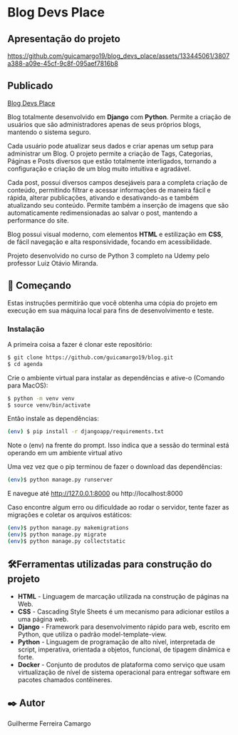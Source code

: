 # Blog Devs Place

## Apresentação do projeto

https://github.com/guicamargo19/blog_devs_place/assets/133445061/3807a388-a09e-45cf-9c8f-095aef7816b8

## Publicado

[Blog Devs Place](https://blog.gtatelie.com.br)

Blog totalmente desenvolvido em **Django** com **Python**. Permite a criação de usuários que são administradores
apenas de seus próprios blogs, mantendo o sistema seguro.

Cada usuário pode atualizar seus dados e criar apenas um setup para administrar um Blog. O projeto permite a
criação de Tags, Categorias, Páginas e Posts diversos que estão totalmente interligados, tornando a configuração e 
criação de um blog muito intuitiva e agradável.

Cada post, possui diversos campos desejáveis para a completa criação de conteúdo, permitindo filtrar e acessar informações
de maneira fácil e rápida, alterar publicações, ativando e desativando-as e também atualizando seu conteúdo. Permite também 
a inserção de imagens que são automaticamente redimensionadas ao salvar o post, mantendo a performance do site.

Blog possui visual moderno, com elementos **HTML** e estilização em **CSS**, de fácil navegação e alta responsividade, focando
em acessibilidade.

Projeto desenvolvido no curso de Python 3 completo na Udemy pelo professor Luiz Otávio Miranda.

## 🚀 Começando

Estas instruções permitirão que você obtenha uma cópia do projeto em execução em sua máquina local para fins de
desenvolvimento e teste.

### Instalação

A primeira coisa a fazer é clonar este repositório:

```sh
$ git clone https://github.com/guicamargo19/blog.git
$ cd agenda
```

Crie o ambiente virtual para instalar as dependências e ative-o (Comando para MacOS):

```sh
$ python -m venv venv
$ source venv/bin/activate
```

Então instale as dependências:

```sh
(env) $ pip install -r djangoapp/requirements.txt
```

Note o (env) na frente do prompt. Isso indica que a sessão do terminal está operando em um ambiente virtual ativo

Uma vez vez que o pip terminou de fazer o download das dependências:

```sh 
(env)$ python manage.py runserver
```

E navegue até http://127.0.0.1:8000 ou http://localhost:8000

Caso encontre algum erro ou dificuldade ao rodar o servidor, tente fazer as migrações e coletar os arquivos estáticos:

```sh 
(env)$ python manage.py makemigrations
(env)$ python manage.py migrate
(env)$ python manage.py collectstatic
```

## 🛠️Ferramentas utilizadas para construção do projeto

* **HTML** - Linguagem de marcação utilizada na construção de páginas na Web.
* **CSS** - Cascading Style Sheets é um mecanismo para adicionar estilos a uma página web.
* **Django** - Framework para desenvolvimento rápido para web, escrito em Python, que utiliza o padrão model-template-view.
* **Python** - Linguagem de programação de alto nível, interpretada de script, imperativa, orientada a objetos, funcional, de tipagem dinâmica e forte.
* **Docker** - Conjunto de produtos de plataforma como serviço que usam virtualização de nível de sistema operacional para entregar software em pacotes chamados contêineres.

## ✒️ Autor

Guilherme Ferreira Camargo
